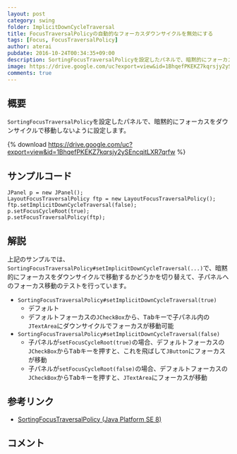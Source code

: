 ```yaml
---
layout: post
category: swing
folder: ImplicitDownCycleTraversal
title: FocusTraversalPolicyの自動的なフォーカスダウンサイクルを無効にする
tags: [Focus, FocusTraversalPolicy]
author: aterai
pubdate: 2016-10-24T00:34:35+09:00
description: SortingFocusTraversalPolicyを設定したパネルで、暗黙的にフォーカスをダウンサイクルで移動しないように設定します。
image: https://drive.google.com/uc?export=view&id=1BhqefPKEKZ7kqrsjy2ySEncqitLXR7qrfw
comments: true
---
```

## 概要
`SortingFocusTraversalPolicy`を設定したパネルで、暗黙的にフォーカスをダウンサイクルで移動しないように設定します。

{% download https://drive.google.com/uc?export=view&id=1BhqefPKEKZ7kqrsjy2ySEncqitLXR7qrfw %}

## サンプルコード
<pre class="prettyprint"><code>JPanel p = new JPanel();
LayoutFocusTraversalPolicy ftp = new LayoutFocusTraversalPolicy();
ftp.setImplicitDownCycleTraversal(false);
p.setFocusCycleRoot(true);
p.setFocusTraversalPolicy(ftp);
</code></pre>

## 解説
上記のサンプルでは、`SortingFocusTraversalPolicy#setImplicitDownCycleTraversal(...)`で、暗黙的にフォーカスをダウンサイクルで移動するかどうかを切り替えて、子パネルへのフォーカス移動のテストを行っています。

- `SortingFocusTraversalPolicy#setImplicitDownCycleTraversal(true)`
    - デフォルト
    - デフォルトフォーカスの`JCheckBox`から、<kbd>Tab</kbd>キーで子パネル内の`JTextArea`にダウンサイクルでフォーカスが移動可能
- `SortingFocusTraversalPolicy#setImplicitDownCycleTraversal(false)`
    - 子パネルが`setFocusCycleRoot(true)`の場合、デフォルトフォーカスの`JCheckBox`から<kbd>Tab</kbd>キーを押すと、これを飛ばして`JButton`にフォーカスが移動
    - 子パネルが`setFocusCycleRoot(false)`の場合、デフォルトフォーカスの`JCheckBox`から<kbd>Tab</kbd>キーを押すと、`JTextArea`にフォーカスが移動

<!-- dummy comment line for breaking list -->

## 参考リンク
- [SortingFocusTraversalPolicy (Java Platform SE 8)](https://docs.oracle.com/javase/jp/8/docs/api/javax/swing/SortingFocusTraversalPolicy.html#setImplicitDownCycleTraversal-boolean-)

<!-- dummy comment line for breaking list -->

## コメント
